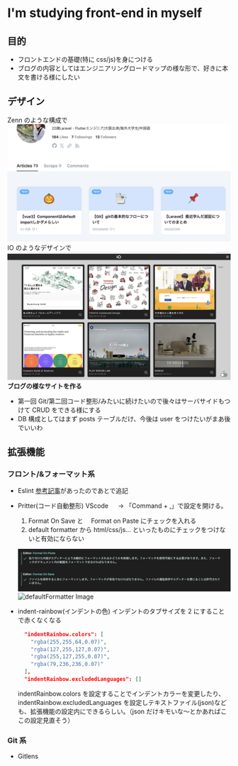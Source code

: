 # I'm studying front-end in myself

## 目的

- フロントエンドの基礎(特に css/js)を身につける
- ブログの内容としてはエンジニアリングロードマップの様な形で、好きに本文を書ける様にしたい

## デザイン

Zenn のような構成で
![Example Image](assets/img/zenn.png)
IO のようなデザインで
![Example Image](assets/img/io.png)
**ブログの様なサイトを作る**

- 第一回 Git/第二回コード整形/みたいに続けたいので後々はサーバサイドもつけて CRUD をできる様にする
- DB 構成としてはまず posts テーブルだけ、今後は user をつけたいがまあ後でいいわ

## 拡張機能

### フロント/&フォーマット系

- Eslint
  [参考記事](https://qiita.com/mzmz__02/items/63f2624e00c02be2f942)があったのであとで追記

- Pritter(コード自動整形)
  VScode 　 → 「Command + ,」で設定を開ける。

  1. Format On Save と　 Format on Paste にチェックを入れる
  2. default formatter から html/css/js... といったものにチェックをつけないと有効にならない

  ![formatter Image](assets/img/format_on_save.png)
  ![defaultFormatter Image](assets/img/defaultFormatter.png)

- indent-rainbow(インデントの色)
  インデントのタブサイズを 2 にすることで赤くなくなる
  ```setting.json
    "indentRainbow.colors": [
      "rgba(255,255,64,0.07)",
      "rgba(127,255,127,0.07)",
      "rgba(255,127,255,0.07)",
      "rgba(79,236,236,0.07)"
    ],
    "indentRainbow.excludedLanguages": []
  ```
  indentRainbow.colors を設定することでインデントカラーを変更したり、
  indentRainbow.excludedLanguages を設定しテキストファイル(json)なども、拡張機能の設定内にできるらしい。（json だけキモいな〜とかあればここの設定見直そう）

### Git 系

- Gitlens
